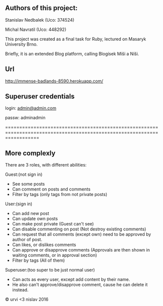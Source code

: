 Authors of this project:
-----------------------------
Stanislav Nedbalek (Uco: 374524)

Michal Navratil (Uco: 448292)

This project was created as a final task for Ruby, lectured on Masaryk University Brno.

Briefly, it is an extended Blog platform, calling Blogísek Míši a Níši.

Url
----------
http://immense-badlands-8590.herokuapp.com/

Superuser credentials
----------
login: admin@admin.com

passw: adminadmin

========================================================================================================================

More complexly
------------------
There are 3 roles, with different abilities:

Guest:(not sign in)
- See some posts
- Can comment on posts and comments
- Filter by tags (only tags from not private posts)

User:(sign in)
- Can add new post
- Can update own posts
- Can make post private (Guest can't see)
- Can disable commenting on post (Not destroy existing comments)
- Can request that all comments (except own) need to be approved by author of post.
- Can likes, or dislikes comments
- Can approve or disapprove comments (Approvals are then shown in waiting comments, or in approval section)
- Filter by tags (All of them)

Superuser:(too super to be just normal user)
- Can acts as every user, except add content by their name.
- He also can't approve/disapprove comment, cause he can delete it instead.

© urvi <3 nislav 2016